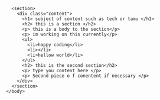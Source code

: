<DOCTYPE html>
  <html>
    <head>
      <meta charset="utf-s">
      <meta name="viewport" content="width=device-width, initial-scale=1">
    </head>
    <body>
      
      <section>
        <div class="content">
          <h1> subject of content such as tech or tamu </h1>
          <h2> this is a section </h2>
          <p> this is a body to the section</p>
          <p> im working on this currently</p>
          <ul>
            <li>happy coding</li>
            <li></li>
            <li>hellow world</li>
          </ul>
          <h2> this is the second section</h2>
          <p> type you content here </p>
          <p> Second piece o f conentent if necessary </p>
        </div>
      </section>
    </body>
  </html>
